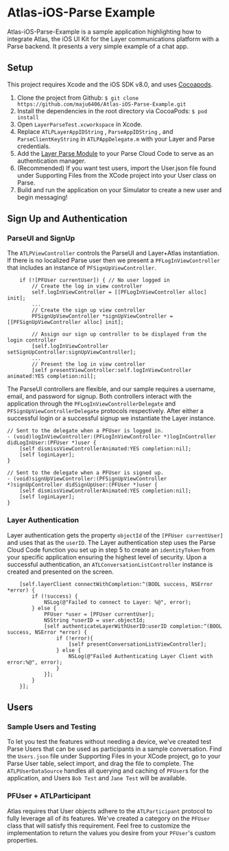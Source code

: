 # Atlas-iOS-Parse Example

Atlas-iOS-Parse-Example is a sample application highlighting how to integrate Atlas, the iOS UI Kit for the Layer communications platform with a Parse backend. It presents a very simple example of a chat app.

## Setup

This project requires Xcode and the iOS SDK v8.0, and uses [Cocoapods](cocoapods.org).

1. Clone the project from Github: `$ git clone https://github.com/maju6406/Atlas-iOS-Parse-Example.git`
2. Install the dependencies in the root directory via CocoaPods: `$ pod install`
3. Open `LayerParseTest.xcworkspace` in Xcode.
4. Replace `ATLPLayerAppIDString` , `ParseAppIDString` , and `ParseClientKeyString` in `ATLPAppDelegate.m` with your Layer and Parse credentials.
5. Add the [Layer Parse Module](https://github.com/layerhq/layer-parse-module) to your Parse Cloud Code to serve as an authentication manager.
6. (Recommended) If you want test users, import the User.json file found under Supporting Files from the XCode project into your User class on Parse.
7. Build and run the application on your Simulator to create a new user and begin messaging!

## Sign Up and Authentication

### ParseUI and SignUp

The `ATLPViewController` controls the ParseUI and Layer+Atlas instantiation.  If there is no localized Parse user then we present a `PFLogInViewController` that includes an instance of `PFSignUpViewController`.  

```objc
    if (![PFUser currentUser]) { // No user logged in
        // Create the log in view controller
        self.logInViewController = [[PFLogInViewController alloc] init];
        ...
        // Create the sign up view controller
        PFSignUpViewController *signUpViewController = [[PFSignUpViewController alloc] init];
        
        // Assign our sign up controller to be displayed from the login controller
        [self.logInViewController setSignUpController:signUpViewController];
        ...
        // Present the log in view controller
        [self presentViewController:self.logInViewController animated:YES completion:nil];
```

The ParseUI controllers are flexible, and our sample requires a username, email, and password for signup.  Both controllers interact with the application through the `PFLogInViewControllerDelegate` and `PFSignUpViewControllerDelegate` protocols respectively. After either a successful login or a successful signup we instantiate the Layer instance.

```objc
// Sent to the delegate when a PFUser is logged in.
- (void)logInViewController:(PFLogInViewController *)logInController didLogInUser:(PFUser *)user {
    [self dismissViewControllerAnimated:YES completion:nil];
    [self loginLayer];
}

// Sent to the delegate when a PFUser is signed up.
- (void)signUpViewController:(PFSignUpViewController *)signUpController didSignUpUser:(PFUser *)user {
    [self dismissViewControllerAnimated:YES completion:nil];
    [self loginLayer];
}
```

### Layer Authentication

Layer authentication gets the property `objectId` of the `[PFUser currentUser]` and uses that as the `userID`.  The Layer authentication step uses the Parse Cloud Code function you set up in step 5 to create an `identityToken` from your specific application ensuring the highest level of security. Upon a successful authentication, an `ATLConversationListController` instance is created and presented on the screen.

```objc
    [self.layerClient connectWithCompletion:^(BOOL success, NSError *error) {
        if (!success) {
            NSLog(@"Failed to connect to Layer: %@", error);
        } else {
            PFUser *user = [PFUser currentUser];
            NSString *userID = user.objectId;
            [self authenticateLayerWithUserID:userID completion:^(BOOL success, NSError *error) {
                if (!error){
                    [self presentConversationListViewController];
                } else {
                    NSLog(@"Failed Authenticating Layer Client with error:%@", error);
                }
            }];
        }
    }];
```
## Users

### Sample Users and Testing

To let you test the features without needing a device, we've created test Parse Users that can be used as participants in a sample conversation.  Find the `Users.json` file under Supporting Files in your XCode project, go to your Parse User table, select import, and drag the file to complete.  The `ATLPUserDataSource` handles all querying and caching of `PFUser`s for the application, and Users `Bob Test` and `Jane Test` will be available.

### PFUser + ATLParticipant

Atlas requires that User objects adhere to the `ATLParticipant` protocol to fully leverage all of its features.  We've created a category on the `PFUser` class that will satisfy this requirement.  Feel free to customize the implementation to return the values you desire from your `PFUser`'s custom properties.


